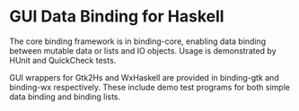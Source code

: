 GUI Data Binding for Haskell
============================

The core binding framework is in binding-core, enabling data binding between mutable data or lists and IO objects. Usage is demonstrated by HUnit and QuickCheck tests.

GUI wrappers for Gtk2Hs and WxHaskell are provided in binding-gtk and binding-wx respectively. These include demo test programs for both simple data binding and binding lists.